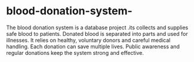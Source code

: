 # blood-donation-system-
The blood donation system is a database project .its collects and supplies safe blood to patients. Donated blood is separated into parts and used for illnesses. It relies on healthy, voluntary donors and careful medical handling. Each donation can save multiple lives. Public awareness and regular donations keep the system strong and effective.
